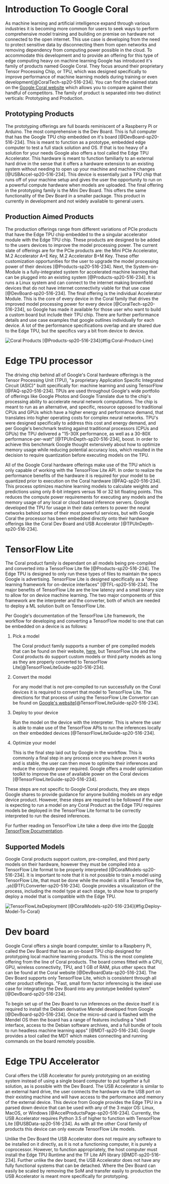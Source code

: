 # Introduction To Google Coral

As machine learning and artificial intelligence expand through various
industries it is becoming more common for users to seek ways to perform
comprehensive model training and building on premise on hardware not connected
to the open internet. This use case is developing from the need to protect
sensitive data by disconnecting them from open networks and removing dependency
from computing power possible in the cloud. To accommodate this development and
to provide an offering for this type of edge computing heavy on machine learning
Google has introduced it's family of products named Google Coral. They focus
around their proprietary Tensor Processing Chip, or TPU, which was designed
specifically to improve performance of machine learning models during training
or even development[@CoralTech-sp20-516-234]. You can find the claimed stats on
the [Google Coral website](https://coral.ai/) which allows you to compare
against their handful of competitors. The family of product is separated into
two distinct verticals: Prototyping and Production. 

## Prototyping Products

The prototyping offerings are full boards reminiscent of a Raspberry Pi or
Arduino. The most comprehensive is the Dev Board. This is full computer that has
the Google TPU chip embedded on it's board [@DevBoard-sp20-516-234]. This is
meant to function as a prototype, embedded edge computer to test a full stack
solution and OS. If that is too heavy of a solution for your needs Google also
offers a tool called the Edge TPU Accelerator. This hardware is meant to
function familiarly to an external hard drive in the sense that it offers a
hardware extension to an existing system without needing to open up your machine
and machine changes [@USBAccel-sp20-516-234]. This device is essentially just a
TPU chip that runs off of your machine setup and gives the user the opportunity
to run on a powerful compute hardware when models are uploaded. The final
offering in the prototyping family is the Mini Dev Board. This offers the same
functionality of the Dev Board in a smaller package. This product in currently
in development and not widely available to general users.

## Production Aimed Products

The production offerings range from different variations of PCIe products that
have the Edge TPU chip embedded to the a singular accelerator module with the
Edge TPU chip. These products are designed to be added to the users devices to
improve the model processing power. The current slate of offerings are for the
PCIe products are: the Mini PCIe Accelerator, M.2 Accelerator A+E Key,  M.2
Accelerator B+M Key. These offer customization opportunities for the user to
upgrade the model processing power of their devices [@Products-sp20-516-234].
Next, the System-on-Module is a fully-integrated system for accelerated machine
learning that can be plugged into an existing system [@Products-sp20-516-234]. It
is runs a Linux system and can connect to the internet making brownfield devices
that do not have internet connectivity viable for that use
case [@DevBoard-sp20-516-234]. The final offering is the individual Accelerator
Module. This is the core of every device in the Coral family that drives the
improved model processing power for every device [@CoralTech-sp20-516-234], so
Google has made it available for those user who want to build a custom board but
include their TPU chip. There are further performance details and use case
examples that google outlines individually for each device. A lot of the
performance specifications overlap and are shared due to the Edge TPU, but the
specifics vary a bit from device to device. 

![Coral Products [@Products-sp20-516-234]](./coralProducts.png){#fig:Coral-Product-Line}

# Edge TPU processor

The driving chip behind all of Google's Coral hardware offerings is the Tensor
Processing Unit (TPU), "a proprietary Application Specific Integrated Circuit
(ASIC)" built specifically for: machine learning and using
TensorFlow [@FAQ-sp20-516-234]. TPUs are used throughout Google's wide portfolio
of offerings like Google Photos and Google Translate due to the chip's
processing ability to accelerate neural network computations. The chip is meant
to run as an alternative, and specific, resource opposed to traditional CPUs and
GPUs which have a higher energy and performance demand, that translates into
higher operating costs for complex neural networks. TPU's were designed
specifically to address this cost and energy demand, and per Google's benchmark
testing against traditional processors (CPUs and GPUs) the TPU delivered a
"15-30X performance, as well as a 30-80X
performance-per-watt" [@TPUInDepth-sp20-516-234], boost. In order to achieve this
benchmark Google thought extensively about how to optimize memory usage while
reducing potential accuracy loss, which resulted in the decision to require
quantization before executing models on the TPU.

All of the Google Coral hardware offerings make use of the TPU which is only
capable of working with the TensorFlow Lite API. In order to realize the
performance benefits of the hardware it is required for your model to be
quantized prior to execution on the Coral hardware [@FAQ-sp20-516-234]. This
process optimizes machine learning models to calculate weights and predictions
using only 8-bit integers versus 16 or 32 bit floating points. This reduces the
compute power requirements for executing any models and the memory usage of any
local or cloud based inference servers. Google developed the TPU for usage in
their data centers to power the neural networks behind some of their most
powerful services, but with Google Coral the processor has been embedded
directly onto their hardware offerings like the Coral Dev Board and USB
Accelerator [@TPUInDepth-sp20-516-234]. 

<!-- - Major hardware component for all of the devices
- what is an inference?
- runs vision models
    - what are vision models?
- inference latency, wtf???
    - vs cloud AI things??

- https://cloud.google.com/blog/products/gcp/an-in-depth-look-at-googles-first-tensor-processing-unit-tpu

https://coral.ai/technology/ -->

# TensorFlow Lite

The Coral product family is dependant on all models being pre-compiled and
converted into a TensorFlow Lite file [@Products-sp20-516-234]. The Edge TPU is
designed to only run these types of files to maintain the specs Google is
advertising. TensorFlow Lite is designed specifically as a "deep learning
framework for on-device interfaces" [@TFL-sp20-516-234]. The major benefits of
TensorFlow Lite are the low latency and a small binary size to allow for on
device machine learning. The two major components of this framework are the
interpreter and the converter, both of which are needed to deploy a ML solution
built on TensorFlow Lite. 

Per Google's documentation of the TensorFlow Lite framework, the workflow for
developing and converting a TensorFlow model to one that can be embedded on a
device is as follows:

1. Pick a model

   The Coral product family supports a number of pre compiled models that can be
   found on their website, [here](https://coral.ai/models/), but TensorFlow Lite
   and the Coral products do support custom models or third party models as long as
   they are properly converted to TensorFlow
   Lite[@TensorFlowLiteGuide-sp20-516-234].

2. Convert the model

   For any model that is not pre-compiled to run successfully on the Coral devices
   it is required to convert that model to TensorFlow Lite. The directions for that 
   process of using the TensorFlow Lite Convertor can be found on [Google's
   website](https://www.tensorflow.org/lite/convert/index)[@TensorFlowLiteGuide-sp20-516-234].

3. Deploy to your device

   Run the model on the device with the interpreter. This is where the user is able
   to make use of the TensorFlow APIs to run the inferences locally on their
   embedded devices [@TensorFlowLiteGuide-sp20-516-234]. 

4. Optimize your model

   This is the final step laid out by Google in the workflow. This is commonly a
   final step in any process once you have proven it works and is stable, the user
   can then move to optimize their inferences and reduce the compute power
   required. Google offers a model optimization toolkit to improve the use of
   available power on the Coral devices [@TensorFlowLiteGuide-sp20-516-234].

These steps are not specific to Google Coral products, they are steps Google
shares to provide guidance for anyone building models on any edge device
product. However, these steps are required to be followed if the user is
expecting to run a model on any Coral Product as the Edge TPU requires models be
deployed in the TensorFlow Lite format to be correctly interpreted to run the
desired inferences.

For further reading on TensorFlow Lite take a deep dive into the [Google
TensorFlow Documentation](https://www.tensorflow.org/).

## Supported Models

Google Coral products support custom, pre-compiled, and third party models on
their hardware, however they must be compiled into a TensorFlow Lite format to
be properly interpreted [@CoralModels-sp20-516-234]. It is important to note that
it is not possible to train a model using TensorFlow Lite, that must be done
while the model is still a TensorFlow file, `.pb`[@TFLConverter-sp20-516-234].
Google provides a visualization of the process, including the model type at each
stage, to show how to properly deploy a model that is compatible with the Edge
TPU.

![TensorFlowLiteDeployment [@CoralModels-sp20-516-234]](./modelFlow.png){#fig:Deploy-Model-To-Coral}

<!-- https://coral.ai/docs/edgetpu/models-intro/

https://coral.ai/models/
https://cloud.google.com/vision/automl/docs/edge-quickstart -->

# Dev board

Google Coral offers a single board computer, similar to a Raspberry Pi, called
the Dev Board that has an on-board TPU chip designed for prototyping local
machine learning products. This is the most complete offering from the line of
Coral products. The board comes fitted with a CPU, GPU, wireless connectivity,
TPU, and 1 GB of RAM, plus other specs that can be found at the Coral
website [@DevBoardData-sp20-516-234]. The Dev Board supports only TensorFlow
Lite, which is consistent through all other product offerings. "Fast, small form
factor inferencing is the ideal use case for integrating the Dev Board into any
prototype bedded system" [@DevBoard-sp20-516-234]. 

To begin set up of the Dev Board to run inferences on the device itself it is
required to install the Debian derivative Mendel developed from
Google [@DevBoard-sp20-516-234]. Once the micro-sd card is flashed with the
Mendel OS then the board has a range of features including a "shell interface,
access to the Debian software archives, and a full bundle of tools to run
headless machine learning apps" [@MDT-sp20-516-234]. Google provides a tool
called the MDT which makes connecting and running commands on the board remotely
possible.

<!-- TODO: maybe an example of using MDT? -->


 <!-- https://coral.ai/docs/dev-board/mdt/
- Debian Flacor Mendel 
    - optimatized for embedded systems
- headless ML applications?
    - do researhc ont eh architecture of an ML app
- parallel computing for multiple models

https://coral.ai/docs/dev-board/datasheet/ -->


# Edge TPU Accelerator

Coral offers the USB Accelerator for purely prototyping on an existing system
instead of using a single board computer to put together a full solution, as is
possible with the Dev Board. The USB Accelerator is similar to an external hard
drive, the user connects the hardware via the USB port on their existing machine
and will have access to the performance and memory of the external device. This
device from Google provides the Edge TPU in a parsed down device that can be
used with any of the 3 major OS: Linux, MacOS, or
Windows [@AccelProductsPage-sp20-516-234]. Currently, the USB Accelerator
requires Python 3.5 of higher to function with TensorFlow
Lite [@USBData-sp20-516-234]. As with all the other Coral family of products this
device can only execute TensorFlow Lite models. 

Unlike the Dev Board the USB Accelerator does not require any software to be
installed on it directly, as it is not a functioning computer, it is purely a
coprocessor. However, to function appropriately, the host computer must install
the Edge TPU Runtime and the TF Lite API library [@MDT-sp20-516-234]. Further
unlike the dev board, the USB Accelerator does not have any fully functional
systems that can be detached. Where the Dev Board can easily be scaled by
removing the SoM and transfer easily to production the USB Accelerator is meant
more specifically for prototyping. 

<!-- - difference between training and inferences???
    - training involves use of a framework (tensorflow) and training datset
    - typically refers to creating an algorithm
    - inference is using a traing ML algorithm to make a prediction
    https://blogs.gartner.com/paul-debeasi/2019/02/14/training-versus-inference/
- this is an inference server
    - accepts input data directly, outputs the inferencer after running through a trained model
- on device training?
- IoT is a major player for advancement in this space -->

<!-- ## Prototyping vs Production -->
<!-- 
- embedded systems are an optoins
- so are on prem network systems
- on device solutions often result in a reduction of pwoer for normal cloud
  applications of ML servers
  https://simpliv.wordpress.com/2018/08/14/what-is-ai/?utm_campaign=News&utm_medium=Community&utm_source=DataCamp.com
- kety question: where shoudl I deploy my e ML infereence server in a
  distributed IoT system? -->

<!-- ## building models -->
<!-- 
- converting tensorflow models to Tf lite
- wtf is the small runtime package to run the models
- wtf is quantizing a model
    -  benefits of quantizing is the reduce computation power and reduce the
       cost fo cloud computing, introduction of chips liek Coral make that
       possible 
    - specficalyl for dep learning 
    - Facebooks opens ource something
    - https://engineering.fb.com/ml-applications/fbgemm/
    - an inference server runs a model algorithm and returns the inference
      output
- possible for models that do image recog, bject detection, semantic seg, etc.
- training models is insanely compute instensive  -->

<!-- ## Competitors  -->

<!-- - drawbacks to coral onyl accepts tensorflow  -->

<!-- ## Next steps -->
<!-- 
- nexus of on device ML and cloud based ML with the added benefits of both 
- The fundamental element of heterogeneous computing is the idea that tasks can
  be performed on different types of hardware, and yield different performance
  and power efficiency.
    - opportuntiy to automate the hardware to run the inference if multiple
      options are available
    - why use CPU or DSP over a GPU when running models


https://developers.googleblog.com/2019/10/coral-moves-out-of-beta.html

https://qengineering.eu/google-corals-tpu-explained.html

https://www.makeuseof.com/tag/google-coral-dev-board-raspberry-pi/

https://coral.ai/docs/edgetpu/faq/#

https://coral.ai/about-coral/

https://coral.ai/technology/

https://blogs.nvidia.com/blog/2016/08/22/difference-deep-learning-training-inference-ai/
-->
